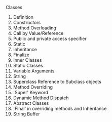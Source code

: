 Classes
  1. Definition
  2. Constructors
  3. Method Overloading
  4. Call by Value/Reference
  5. Public and private access specifier
  6. Static
  7. Inheritance
  8. Finalize
  9. Inner Classes
  10. Static Classes
  11. Variable Arguments
  12. String
  13. Superclass Reference to Subclass objects
  14. Method Overriding
  15. 'Super' Keyword
  16. Dynamic Method Dispatch
  17. Abstract Classes
  18. 'Final' in overriding methods and Inheritance
  19. String Buffer
